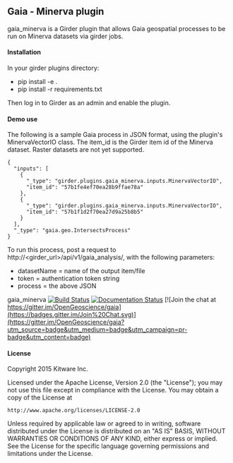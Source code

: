 ## Gaia - Minerva plugin

gaia_minerva is a Girder plugin that allows Gaia geospatial processes to be run on Minerva datasets via girder jobs.


#### Installation

In your girder plugins directory:
- pip install -e .
- pip install -r requirements.txt

Then log in to Girder as an admin and enable the plugin.



#### Demo use
The following is a sample Gaia process in JSON format, using the plugin's MinervaVectorIO class.
The item_id is the Girder item id of the Minerva dataset.
Raster datasets are not yet supported.


```
{
  "inputs": [
    {
      "_type": "girder.plugins.gaia_minerva.inputs.MinervaVectorIO",
      "item_id": "57b1fe4ef70ea28b9ffae78a"
    },
    {
      "_type": "girder.plugins.gaia_minerva.inputs.MinervaVectorIO",
      "item_id": "57b1f1d2f70ea27d9a25b8b5"
    }
  ],
  "_type": "gaia.geo.IntersectsProcess"
}
```

To run this process, post a request to http://<girder_url>/api/v1/gaia_analysis/, with the following parameters:

- datasetName = name of the output item/file
- token = authentication token string
- process = the above JSON



gaia_minerva [![Build Status](https://api.travis-ci.org/OpenDataAnalytics/gaia_minerva.svg?branch=master)](https://travis-ci.org/OpenDataAnalytics/gaia_minerva)  [![Documentation Status](https://readthedocs.org/projects/gaia/badge/?version=latest)](https://readthedocs.org/projects/gaia_minerva/?badge=latest) [![Join the chat at https://gitter.im/OpenGeoscience/gaia](https://badges.gitter.im/Join%20Chat.svg)](https://gitter.im/OpenGeoscience/gaia?utm_source=badge&utm_medium=badge&utm_campaign=pr-badge&utm_content=badge)



#### License

Copyright 2015 Kitware Inc.

Licensed under the Apache License, Version 2.0 (the "License"); you may not use this file except in compliance with the License. You may obtain a copy of the License at

    http://www.apache.org/licenses/LICENSE-2.0


Unless required by applicable law or agreed to in writing, software distributed under the License is distributed on an "AS IS" BASIS, WITHOUT WARRANTIES OR CONDITIONS OF ANY KIND, either express or implied. See the License for the specific language governing permissions and limitations under the License.
